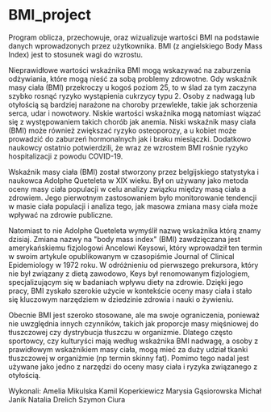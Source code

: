 # BMI_project
Program oblicza, przechowuje, oraz wizualizuje wartości BMI na podstawie danych wprowadzonych przez użytkownika. BMI (z angielskiego Body Mass Index) jest to stosunek wagi do wzrostu.

Nieprawidłowe wartości wskaźnika BMI mogą wskazywać na zaburzenia odżywiania, które mogą nieść za sobą problemy zdrowotne. Gdy wskaźnik masy ciała (BMI) przekroczy u kogoś poziom 25, to w ślad za tym zaczyna szybko rosnąć ryzyko wystąpienia cukrzycy typu 2. Osoby z nadwagą lub otyłością są bardziej narażone na choroby przewlekłe, takie jak schorzenia serca, udar i nowotwory. Niskie wartości wskaźnika mogą natomiast wiązać się z występowaniem takich chorób jak anemia. Niski wskaźnik masy ciała (BMI) może również zwiększać ryzyko osteoporozy, a u kobiet może prowadzić do zaburzeń hormonalnych jak i braku miesiączki. Dodatkowo naukowcy ostatnio potwierdzili, że wraz ze wzrostem BMI rośnie ryzyko hospitalizacji z powodu COVID-19.

Wskaźnik masy ciała (BMI) został stworzony przez belgijskiego statystyka i naukowca Adolphe Queteleta w XIX wieku. Był on używany jako metoda oceny masy ciała populacji w celu analizy związku między masą ciała a zdrowiem. Jego pierwotnym zastosowaniem było monitorowanie tendencji w masie ciała populacji i analiza tego, jak masowa zmiana masy ciała może wpływać na zdrowie publiczne.

Natomiast to nie Adolphe Queteleta wymyślił nazwę wskażnika którą znamy dzisiaj. Zmiana nazwy na "body mass index" (BMI) zawdzięczana jest amerykańskiemu fizjologowi Ancelowi Keysowi, który wprowadził ten termin w swoim artykule opublikowanym w czasopiśmie Journal of Clinical Epidemiology w 1972 roku. W odróżnieniu od pierwszego prekursora, który nie był związany z dietą zawodowo, Keys był renomowanym fizjologiem, specjalizującym się w badaniach wpływu diety na zdrowie. Dzięki jego pracy, BMI zyskało szerokie użycie w kontekście oceny masy ciała i stało się kluczowym narzędziem w dziedzinie zdrowia i nauki o żywieniu.

Obecnie BMI jest szeroko stosowane, ale ma swoje ograniczenia, ponieważ nie uwzględnia innych czynników, takich jak proporcje masy mięśniowej do tłuszczowej czy dystrybucja tłuszczu w organizmie. Dlatego często sportowcy, czy kulturyści mają według wskażnika BMI nadwagę, a osoby z prawidłowym wskażnikiem masy ciała, mogą mieć za duży udział tkanki tłuszczowej w organiżmie (np termin skinny fat). Pomimo tego nadal jest używane jako jedno z narzędzi do oceny masy ciała i ryzyka związanego z otyłością.

Wykonali: Amelia Mikulska Kamil Koperkiewicz Marysia Gąsiorowska Michał Janik Natalia Drelich Szymon Ciura
